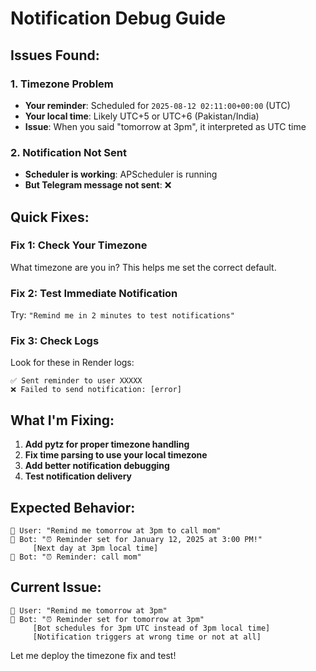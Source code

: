 # **Notification Debug Guide**

## **Issues Found:**

### **1. Timezone Problem**
- **Your reminder**: Scheduled for `2025-08-12 02:11:00+00:00` (UTC)
- **Your local time**: Likely UTC+5 or UTC+6 (Pakistan/India)
- **Issue**: When you said "tomorrow at 3pm", it interpreted as UTC time

### **2. Notification Not Sent**
- **Scheduler is working**: APScheduler is running
- **But Telegram message not sent**: ❌ 

## **Quick Fixes:**

### **Fix 1: Check Your Timezone**
What timezone are you in? This helps me set the correct default.

### **Fix 2: Test Immediate Notification**
Try: `"Remind me in 2 minutes to test notifications"`

### **Fix 3: Check Logs**
Look for these in Render logs:
```
✅ Sent reminder to user XXXXX
❌ Failed to send notification: [error]
```

## **What I'm Fixing:**

1. **Add pytz for proper timezone handling**
2. **Fix time parsing to use your local timezone**
3. **Add better notification debugging**
4. **Test notification delivery**

## **Expected Behavior:**
```
👤 User: "Remind me tomorrow at 3pm to call mom"
🤖 Bot: "⏰ Reminder set for January 12, 2025 at 3:00 PM!"
     [Next day at 3pm local time]
🤖 Bot: "⏰ Reminder: call mom"
```

## **Current Issue:**
```
👤 User: "Remind me tomorrow at 3pm"
🤖 Bot: "⏰ Reminder set for tomorrow at 3pm"
     [Bot schedules for 3pm UTC instead of 3pm local time]
     [Notification triggers at wrong time or not at all]
```

Let me deploy the timezone fix and test!
